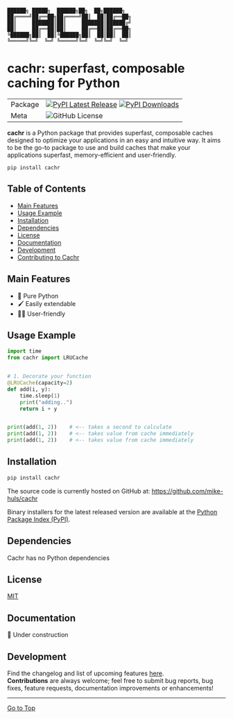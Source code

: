  ```commandline
 ██████╗ █████╗  ██████╗██╗  ██╗██████╗   
██╔════╝██╔══██╗██╔════╝██║  ██║██╔══██╗  
██║     ███████║██║     ███████║██████╔╝  
██║     ██╔══██║██║     ██╔══██║██╔══██╗  
╚██████╗██║  ██║╚██████╗██║  ██║██║  ██║  
 ╚═════╝╚═╝  ╚═╝ ╚═════╝╚═╝  ╚═╝╚═╝  ╚═╝  
```

# cachr: superfast, composable caching for Python
|         |                                                                                                                                                                                                                               |
|---------|-------------------------------------------------------------------------------------------------------------------------------------------------------------------------------------------------------------------------------|
| Package | [![PyPI Latest Release](https://img.shields.io/pypi/v/cachr.svg)](https://pypi.org/project/cachr/) [![PyPI Downloads](https://img.shields.io/pypi/dm/cachr.svg?label=PyPI%20downloads)](https://pypistats.org/packages/cachr) |
| Meta    | ![GitHub License](https://img.shields.io/github/license/mike-huls/cachr)                                                                                                                                                      |

**cachr** is a Python package that provides superfast, composable caches designed to 
optimize your applications in an easy and intuitive way.
It aims to be the go-to package to use and build caches that make your applications 
superfast, memory-efficient and user-friendly.
```shell
pip install cachr
```

## Table of Contents
- [Main Features](#main-features)
- [Usage Example](#Usage-example)
- [Installation](#Installation)
- [Dependencies](#Dependencies)
- [License](#license)
- [Documentation](#documentation)
- [Development](#development)
- [Contributing to Cachr](#Development)

## Main Features
- 🐍 Pure Python
- 🖌 Easily extendable
- 👨‍🎨 User-friendly

## Usage Example

```python
import time
from cachr import LRUCache


# 1. Decorate your function
@LRUCache(capacity=2)
def add(i, y):
    time.sleep(1)
    print("adding..")
    return i + y


print(add(1, 2))    # <-- takes a second to calculate
print(add(1, 2))    # <-- takes value from cache immediately 
print(add(1, 2))    # <-- takes value from cache immediately 
```


## Installation
```sh
pip install cachr
```
The source code is currently hosted on GitHub at:
https://github.com/mike-huls/cachr

Binary installers for the latest released version are available at the [Python
Package Index (PyPI)](https://pypi.org/project/cachr).

## Dependencies
Cachr has no Python dependencies

## License
[MIT](LICENSE.txt)

## Documentation
🔨 Under construction

## Development
Find the changelog and list of upcoming features [here](doc/CHANGELOG.md).
<br>
**Contributions** are always welcome; feel free to submit bug reports, bug fixes, feature requests, documentation improvements or enhancements!

<hr>

[Go to Top](#table-of-contents)